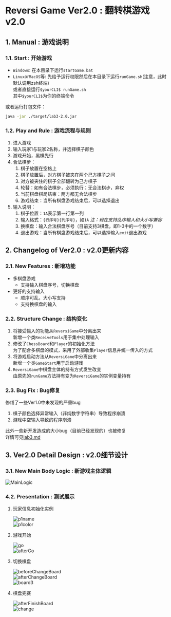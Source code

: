 # Reversi Game Ver2.0 : 翻转棋游戏v2.0

## 1. Manual : 游戏说明

### 1.1. Start : 开始游戏

- `Windows`: 在本目录下运行`startGame.bat`
- `Linux`or`MacOS`等: 先给予运行权限然后在本目录下运行`runGame.sh`(注意，此时默认调用zsh终端)  
    或者直接运行`$yourCLI$ runGame.sh`  
    其中`$yourCLI$`为你的终端命令

或者运行打包文件：  

```bash
java -jar ./target/lab3-2.0.jar
```

### 1.2. Play and Rule : 游戏流程与规则

1. 进入游戏
2. 输入玩家1与玩家2名称，并选择棋子颜色
3. 游戏开始，黑棋先行
4. 合法棋步：
    1. 棋子放置在空格上
    2. 棋子放置后，对方棋子被夹在两个己方棋子之间
    3. 对方被夹住的棋子全部翻转为己方棋子
    4. 轮替：如有合法棋步，必须执行；无合法棋步，弃权
    5. 当前棋盘棋局结束：两方都无合法棋步
    6. 游戏结束：当所有棋盘游戏结束后，可以选择退出
5. 输入说明：
    1. 棋子位置：`1A`表示第一行第一列
    2. 输入格式：`{行序号}{列序号}`，如`1A`
    *注：现在支持乱序输入和大小写兼容*  
    3. 换棋盘：输入合法棋盘序号（目前支持3棋盘，即1-3中的一个数字）  
    4. 退出游戏：当所有棋盘游戏结束后，可以选择输入`exit`退出游戏

## 2. Changelog of Ver2.0 : v2.0更新内容

### 2.1. New Features : 新增功能

- 多棋盘游戏
    - 支持输入棋盘序号，切换棋盘
- 更好的支持输入
    - 顺序可乱，大小写支持
    - 支持换棋盘的输入

### 2.2. Structure Change : 结构变化

1. 将接受输入的功能从`ReversiGame`中分离出来  
    新增一个类`ReceiveTools`用于集中处理输入  
2. 修改了`ChessBoard`和`Player`的初始化方法  
    为了配合多棋盘的模式，采用了外部收集`Player`信息并统一传入的方式
3. 将游戏启动方法从`ReversiGame`中分离出来  
    新增一个类`GameStart`用于启动游戏
4. `ReversiGame`中棋盘主体的持有方式发生改变  
    由原先的`runGame`方法持有变为`ReversiGame`的实例变量持有

### 2.3. Bug Fix : Bug修复

修缮了一些Ver1.0中未发现的严重bug

1. 棋子颜色选择异常输入（非纯数字字符串）导致程序崩溃  
2. 游戏中空输入导致的程序崩溃  

此外一些新开发造成的大小bug（目前已经发现的）也被修复  
详情可见[lab3.md](./lab3.md#bug-fix)  

## 3. Ver2.0 Detail Design : v2.0细节设计

### 3.1. New Main Body Logic : 新游戏主体逻辑

![MainLogic](MainLogic.png)  

### 4.2. Presentation : 测试展示

1. 玩家信息初始化实例  

    ![p1name](<屏幕截图 2025-03-06 004857.png>)  
    ![p1color](<屏幕截图 2025-03-06 004908.png>)  

2. 游戏开始

    ![go](<屏幕截图 2025-03-06 004920.png>)  
    ![afterGo](<屏幕截图 2025-03-06 004925.png>)

3. 切换棋盘

    ![beforeChangeBoard](<屏幕截图 2025-03-06 004727.png>)  
    ![afterChangeBoard](<屏幕截图 2025-03-06 004735.png>)  
    ![board3](<屏幕截图 2025-03-06 004743.png>)

4. 棋盘完赛  

    ![afterFinishBoard](<截屏2025-03-19 22.05.04.png>)  
    ![change](<截屏2025-03-19 22.05.12.png>)  
